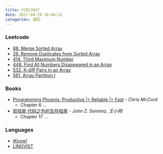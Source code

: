 ```yaml
---
title: Y2017W17
date: 2017-04-29 18:04:12
categories: 週記
---
```


### Leetcode
- [88. Merge Sorted Array][88]
- [26. Remove Duplicates from Sorted Array][26]
- [414. Third Maximum Number][414]
- [448. Find All Numbers Disappeared in an Array][448]
- [532. K-diff Pairs in an Array][532]
- [561. Array Partition I][561]

[26]: https://leetcode.com/problems/remove-duplicates-from-sorted-array/#/description
[88]: https://leetcode.com/problems/merge-sorted-array/#/description
[414]: https://leetcode.com/problems/third-maximum-number/#/description
[448]: https://leetcode.com/problems/find-all-numbers-disappeared-in-an-array/#/description
[532]: https://leetcode.com/problems/k-diff-pairs-in-an-array/#/description
[561]: https://leetcode.com/problems/array-partition-i/#/description

### Books
- [Programming Phoenix: Productive |> Reliable |> Fast][phoenix] - *Chris McCord*
    - Chapter 6 ...
- [软技能 代码之外的生存指南][soft] - *John Z. Sonmez, 王小刚*
    - Chapter 17 ...

### Languages
- [iKnow!][iknow]
- [LINGVIST][lingvist]

[phoenix]: https://www.amazon.com/Programming-Phoenix-Productive-Reliable-Fast/dp/1680501453
[soft]: https://www.amazon.cn/gp/product/B01J9MZPPO
[iknow]: http://iknow.jp
[lingvist]: https://lingvist.com/

<!-- more -->
